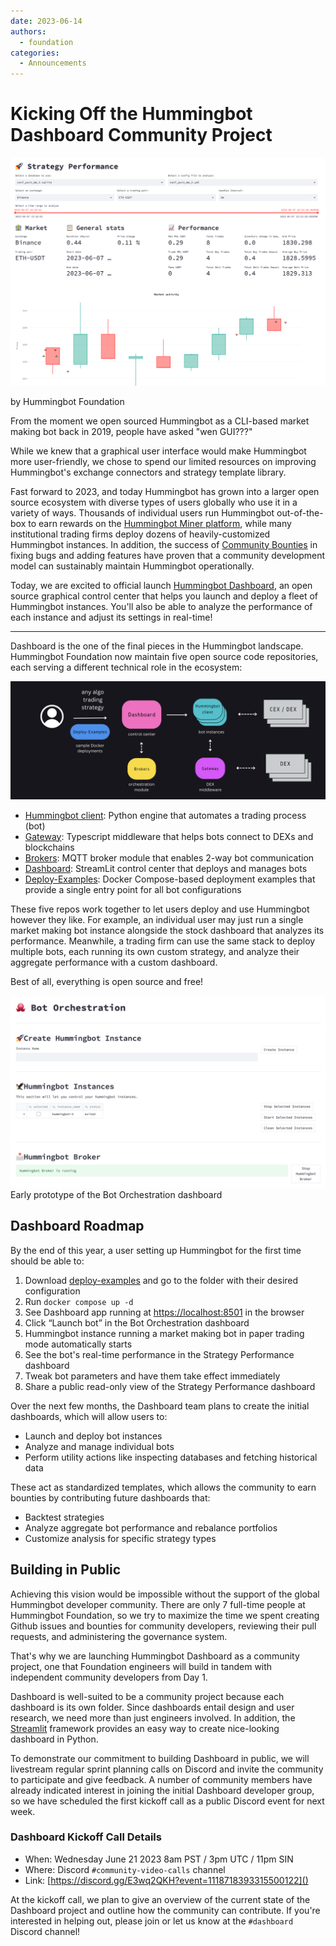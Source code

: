 ```yaml
---
date: 2023-06-14
authors:
  - foundation
categories:
  - Announcements
---
```


# Kicking Off the Hummingbot Dashboard Community Project

![](./Screen-Shot-2023-06-14-at-4.39.35-PM-1.png)

by Hummingbot Foundation

From the moment we open sourced Hummingbot as a CLI-based market making bot back in 2019, people have asked "wen GUI???"

While we knew that a graphical user interface would make Hummingbot more user-friendly, we chose to spend our limited resources on improving Hummingbot's exchange connectors and strategy template library.

Fast forward to 2023, and today Hummingbot has grown into a larger open source ecosystem with diverse types of users globally who use it in a variety of ways. Thousands of individual users run Hummingbot out-of-the-box to earn rewards on the [Hummingbot Miner platform](https://miner.hummingbot.io/), while many institutional trading firms deploy dozens of heavily-customized Hummingbot instances.  In addition, the success of [Community Bounties](https://hummingbot.org/blog/2023/05/03/introducing-community-bounties/) in fixing bugs and adding features have proven that a community development model can sustainably maintain Hummingbot operationally.

Today, we are excited to official launch [Hummingbot Dashboard](https://github.com/hummingbot/dashboard), an open source graphical control center that helps you launch and deploy a fleet of Hummingbot instances. You'll also be able to analyze the performance of each instance and adjust its settings in real-time!

---

Dashboard is the one of the final pieces in the Hummingbot landscape. Hummingbot Foundation now maintain five open source code repositories, each serving a different technical role in the ecosystem:

![](./Screen-Shot-2023-06-14-at-4.18.40-PM.png)

 - [Hummingbot client](https://github.com/hummingbot/hummingbot): Python engine that automates a trading process (bot)
 - [Gateway](https://github.com/hummingbot/gateway): Typescript middleware that helps bots connect to DEXs and blockchains
 - [Brokers](https://github.com/hummingbot/brokers): MQTT broker module that enables 2-way bot communication
 - [Dashboard](https://github.com/hummingbot/dashboard): StreamLit control center that deploys and manages bots
 - [Deploy-Examples](https://github.com/hummingbot/deploy-examples): Docker Compose-based deployment examples that provide a single entry point for all bot configurations

 These five repos work together to let users deploy and use Hummingbot however they like. For example, an individual user may just run a single market making bot instance alongside the stock dashboard that analyzes its performance. Meanwhile, a trading firm can use the same stack to deploy multiple bots, each running its own custom strategy, and analyze their aggregate performance with a custom dashboard.

Best of all, everything is open source and free!

![](./Screen-Shot-2023-06-14-at-9.06.43-PM.png)
Early prototype of the Bot Orchestration dashboard

## Dashboard Roadmap

By the end of this year, a user setting up Hummingbot for the first time should be able to:

1. Download [deploy-examples](https://github.com/hummingbot/deploy-examples) and go to the folder with their desired configuration
2. Run `docker compose up -d`
3. See Dashboard app running at [https://localhost:8501]() in the browser
4. Click “Launch bot” in the Bot Orchestration dashboard
5. Hummingbot instance running a market making bot in paper trading mode automatically starts
6. See the bot's real-time performance in the Strategy Performance dashboard
7. Tweak bot parameters and have them take effect immediately
8. Share a public read-only view of the Strategy Performance dashboard

Over the next few months, the Dashboard team plans to create the initial dashboards, which will allow users to:

- Launch and deploy bot instances
- Analyze and manage individual bots
- Perform utility actions like inspecting databases and fetching historical data

These act as standardized templates, which allows the community to earn bounties by contributing future dashboards that:

- Backtest strategies
- Analyze aggregate bot performance and rebalance portfolios
- Customize analysis for specific strategy types

## Building in Public

Achieving this vision would be impossible without the support of the global Hummingbot developer community. There are only 7 full-time people at Hummingbot Foundation, so we try to maximize the time we spent creating Github issues and bounties for community developers, reviewing their pull requests, and administering the governance system.

That's why we are launching Hummingbot Dashboard as a community project, one that Foundation engineers will build in tandem with independent community developers from Day 1.

Dashboard is well-suited to be a community project because each dashboard is its own folder. Since dashboards entail design and user research, we need more than just engineers involved. In addition, the [Streamlit](https://streamlit.io/?ref=blog.hummingbot.org) framework provides an easy way to create nice-looking dashboard in Python.

To demonstrate our commitment to building Dashboard in public, we will livestream regular sprint planning calls on Discord and invite the community to participate and give feedback. A number of community members have already indicated interest in joining the initial Dashboard developer group, so we have scheduled the first kickoff call as a public Discord event for next week.

### Dashboard Kickoff Call Details

 - When: Wednesday June 21 2023 8am PST / 3pm UTC / 11pm SIN
 - Where: Discord `#community-video-calls` channel
 - Link: [https://discord.gg/E3wq2QKH?event=1118718393315500122]()

 At the kickoff call, we plan to give an overview of the current state of the Dashboard project and outline how the community can contribute. If you're interested in helping out, please join or let us know at the `#dashboard` Discord channel!